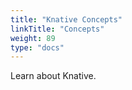 ```yaml
---
title: "Knative Concepts"
linkTitle: "Concepts"
weight: 89
type: "docs"
---
```


Learn about Knative.
